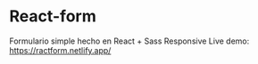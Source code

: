 # React-form
Formulario simple hecho en React + Sass
Responsive
Live demo: https://ractform.netlify.app/
